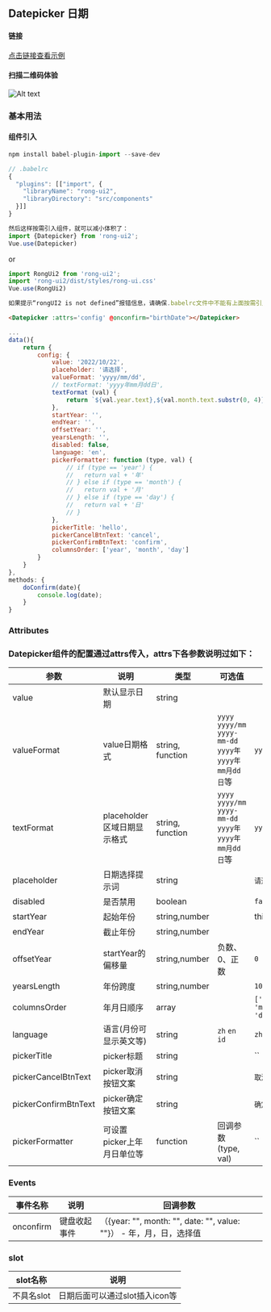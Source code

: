 ## Datepicker 日期

#### 链接

[点击链接查看示例](https://rong360.github.io/rong-ui2/demo/index.html#/) 

#### 扫描二维码体验

![Alt text](https://static.rong360.com/upload/png/52/2b/522b2db3748056c80e21fda4921c8123.png)


### 基本用法

#### 组件引入

```js
npm install babel-plugin-import --save-dev

// .babelrc
{
  "plugins": [["import", {
    "libraryName": "rong-ui2",
    "libraryDirectory": "src/components"
  }]]
}

然后这样按需引入组件，就可以减小体积了：
import {Datepicker} from 'rong-ui2';
Vue.use(Datepicker)
```
or
```js
import RongUi2 from 'rong-ui2';
import 'rong-ui2/dist/styles/rong-ui.css'
Vue.use(RongUi2)

如果提示“rongUI2 is not defined”报错信息，请确保.babelrc文件中不能有上面按需引入的配置
```

```html
<Datepicker :attrs='config' @onconfirm="birthDate"></Datepicker>
```

```js
...
data(){
	return {
		config: {
			value: '2022/10/22',
			placeholder: '请选择',
			valueFormat: 'yyyy/mm/dd',
			// textFormat: 'yyyy年mm月dd日',
			textFormat (val) {
				return `${val.year.text},${val.month.text.substr(0, 4)},${val.day.text}`
			},
			startYear: '',
			endYear: '',
			offsetYear: '',
			yearsLength: '',
			disabled: false,
			language: 'en',
			pickerFormatter: function (type, val) {
				// if (type == 'year') {
				//   return val + '年'
				// } else if (type == 'month') {
				//   return val + '月'
				// } else if (type == 'day') {
				//   return val + '日'
				// }
			},
			pickerTitle: 'hello',
			pickerCancelBtnText: 'cancel',
			pickerConfirmBtnText: 'confirm',
			columnsOrder: ['year', 'month', 'day']
		}
	}
},
methods: {
	doConfirm(date){
		console.log(date);
	}
}
```

### Attributes

### Datepicker组件的配置通过attrs传入，attrs下各参数说明过如下：

| 参数      | 说明    | 类型      | 可选值       | 默认值   |
|---------- |-------- |---------- |-------------  |-------- |
| value | 默认显示日期 | string | | |
| valueFormat | value日期格式 | string, function | `yyyy` `yyyy/mm` `yyyy-mm-dd` `yyyy年` `yyyy年mm月dd日`等 |  `yyyy/mm/dd` |
| textFormat | placeholder区域日期显示格式 | string, function | `yyyy` `yyyy/mm` `yyyy-mm-dd` `yyyy年` `yyyy年mm月dd日`等 |  `yyyy/mm/dd` |
| placeholder  | 日期选择提示词    | string   |  | `请选择日期` |
| disabled  | 是否禁用   | boolean   |  | `false` |
| startYear  | 起始年份    | string,number   |  |  this year |
| endYear  | 截止年份    | string,number   |  |  |
| offsetYear  | startYear的偏移量    | string,number   | 负数、0、正数 | `0` |
| yearsLength  | 年份跨度    | string,number   |  | `10` |
| columnsOrder  | 年月日顺序    | array   |  | `['year', 'month', 'day']` |
| language  | 语言(月份可显示英文等)    | string   | `zh` `en` `id` | `zh` |
| pickerTitle  | picker标题   | string   |  | `` |
| pickerCancelBtnText  | picker取消按钮文案   | string   |  | `取消` |
| pickerConfirmBtnText  | picker确定按钮文案   | string   |  | `确定` |
| pickerFormatter  | 可设置picker上年月日单位等   | function   | 回调参数(type, val) | `` |


### Events

| 事件名称      | 说明    | 回调参数      |
|---------- |-------- |---------- |
| onconfirm  | 键盘收起事件    | （{year: "", month: "", date: "", value: ""}） - 年，月，日，选择值 |

### slot
| slot名称      | 说明    | 
|---------- |-------- |
| 不具名slot  | 日期后面可以通过slot插入icon等    | 

